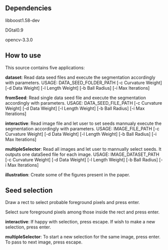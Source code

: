 ## Dependencies 

libboost1.58-dev

DGtal0.9

opencv-3.3.0

## How to use

This source contains five applications:


**dataset**: Read data seed files and execute the segmentation accordingly with parameters. 
USAGE: DATA_SEED_FOLDER_PATH [-c Curvature Weight] [-d Data Weight] [-l Length Weight] [-b Ball Radius] [-i Max Iterations]


**fromSeed**: Read single data seed file and execute the segmentation accordingly with parameters. 
USAGE: DATA_SEED_FILE_PATH [-c Curvature Weight] [-d Data Weight] [-l Length Weight] [-b Ball Radius] [-i Max Iterations]


**interactive**: Read image file and let user to set seeds mannualy execute the segmentation accordingly with parameters. 
USAGE: IMAGE_FILE_PATH [-c Curvature Weight] [-d Data Weight] [-l Length Weight] [-b Ball Radius] [-i Max Iterations]


**multipleSelector**: Read all images and let user to mannually select seeds. It outputs one dataSeed file for each image.
USAGE: IMAGE_DATASET_PATH [-c Curvature Weight] [-d Data Weight] [-l Length Weight] [-b Ball Radius] [-i Max Iterations]


**illustration**: Create some of the figures present in the paper.


## Seed selection
Draw a rect to select probable foreground pixels and press enter.

Select sure foreground pixels among those inside the rect and press enter.

**interactive**: If happy with selection, press escape. If wish to make a new selection, press enter.

**multipleSelector**: To start a new selection for the same image, press enter. To pass to next image, press escape.


